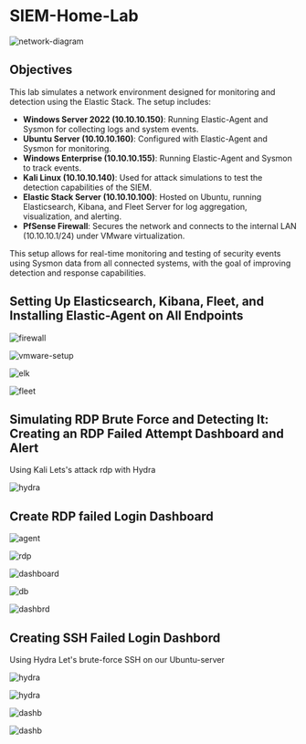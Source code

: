 # SIEM-Home-Lab 

![network-diagram](images/diag.png)




## Objectives

This lab simulates a network environment designed for monitoring and detection using the Elastic Stack. The setup includes:

- **Windows Server 2022 (10.10.10.150)**: Running Elastic-Agent and Sysmon for collecting logs and system events.
- **Ubuntu Server (10.10.10.160)**: Configured with Elastic-Agent and Sysmon for monitoring.
- **Windows Enterprise (10.10.10.155)**: Running Elastic-Agent and Sysmon to track events.
- **Kali Linux (10.10.10.140)**: Used for attack simulations to test the detection capabilities of the SIEM.
- **Elastic Stack Server (10.10.10.100)**: Hosted on Ubuntu, running Elasticsearch, Kibana, and Fleet Server for log aggregation, visualization, and alerting.
- **PfSense Firewall**: Secures the network and connects to the internal LAN (10.10.10.1/24) under VMware virtualization.

This setup allows for real-time monitoring and testing of security events using Sysmon data from all connected systems, with the goal of improving detection and response capabilities.


## Setting Up Elasticsearch, Kibana, Fleet, and Installing Elastic-Agent on All Endpoints



![firewall](images/pfsense.png)



![vmware-setup](images/vm.png)


![elk](images/elk.png)


![fleet](images/fleet-setup.png)


## Simulating RDP Brute Force and Detecting It: Creating an RDP Failed Attempt Dashboard and Alert


Using Kali Lets's attack rdp with Hydra

![hydra](images/hydra.png)



## Create RDP failed Login Dashboard

![agent](images/agent.png)



![rdp](images/rdp-failed.png)


![dashboard](images/dbcreat.png)

![db](images/dashbrd-rdp.png)

![dashbrd](images/dashb.png)


## Creating SSH Failed Login Dashbord 


Using Hydra Let's brute-force SSH on our Ubuntu-server

![hydra](images/hydra-ssh.png)

![hydra](images/ssh-ubuntu.png)

![dashb](images/ssh-dashb.png)

![dashb](images/dash-ssh.png)





















